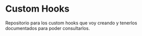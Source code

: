 # Custom Hooks

Repositorio para los custom hooks que voy creando y tenerlos documentados para poder consultarlos.